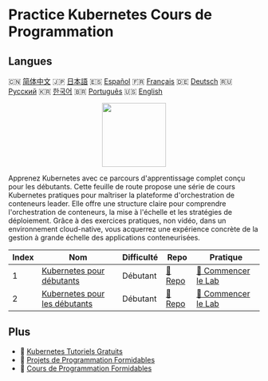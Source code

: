 # Practice Kubernetes Cours de Programmation

## Langues

🇨🇳 [简体中文](README_zh.md) 🇯🇵 [日本語](README_ja.md) 🇪🇸 [Español](README_es.md) 🇫🇷 [Français](README_fr.md) 🇩🇪 [Deutsch](README_de.md) 🇷🇺 [Русский](README_ru.md) 🇰🇷 [한국어](README_ko.md) 🇧🇷 [Português](README_pt.md) 🇺🇸 [English](README.md) 

<div align="center">
<img width="128px" src="https://file.labex.io/path/RTAa3OE96ESn.png">
</div>

Apprenez Kubernetes avec ce parcours d'apprentissage complet conçu pour les débutants. Cette feuille de route propose une série de cours Kubernetes pratiques pour maîtriser la plateforme d'orchestration de conteneurs leader. Elle offre une structure claire pour comprendre l'orchestration de conteneurs, la mise à l'échelle et les stratégies de déploiement. Grâce à des exercices pratiques, non vidéo, dans un environnement cloud-native, vous acquerrez une expérience concrète de la gestion à grande échelle des applications conteneurisées.

|   Index | Nom                                                                               | Difficulté   | Repo                                                              | Pratique                                                                    |
|---------|-----------------------------------------------------------------------------------|--------------|-------------------------------------------------------------------|-----------------------------------------------------------------------------|
|       1 | [Kubernetes pour débutants](https://labex.io/fr/courses/kubernetes-for-beginners) | Débutant     | [🔗 Repo](https://github.com/labex-labs/kubernetes-for-beginners) | [🚀 Commencer le Lab](https://labex.io/fr/courses/kubernetes-for-beginners) |
|       2 | [Kubernetes pour les débutants](https://labex.io/fr/courses/kubernetes-for-noobs) | Débutant     | [🔗 Repo](https://github.com/labex-labs/kubernetes-for-noobs)     | [🚀 Commencer le Lab](https://labex.io/fr/courses/kubernetes-for-noobs)     |

## Plus

- 🔗 [Kubernetes Tutoriels Gratuits](https://github.com/labex-labs/kubernetes-free-tutorials)
- 🔗 [Projets de Programmation Formidables](https://github.com/labex-labs/awesome-programming-projects)
- 🔗 [Cours de Programmation Formidables](https://github.com/labex-labs/awesome-programming-courses)

